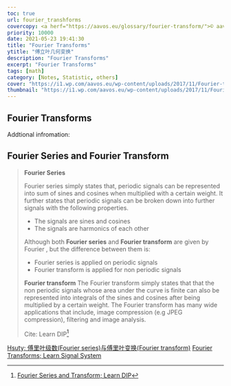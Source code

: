 ```yaml
---
toc: true
url: fourier_transhforms
covercopy: <a herf="https://aavos.eu/glossary/fourier-transform/">© aavos.eu</a>
priority: 10000
date: 2021-05-23 19:41:30
title: "Fourier Transforms"
ytitle: "傅立叶几何变换"
description: "Fourier Transforms"
excerpt: "Fourier Transforms"
tags: [math]
category: [Notes, Statistic, others]
cover: "https://i1.wp.com/aavos.eu/wp-content/uploads/2017/11/Fourier-transform.gif?fit=900%2C522&ssl=1"
thumbnail: "https://i1.wp.com/aavos.eu/wp-content/uploads/2017/11/Fourier-transform.gif?fit=900%2C522&ssl=1"
---
```


## Fourier Transforms
Addtional infromation:


## Fourier Series and Fourier Transform
> **Fourier Series**
>
> Fourier series simply states that, periodic signals can be represented into sum of sines and cosines when multiplied with a certain weight. It further states that periodic signals can be broken down into further signals with the following properties.
> - The signals are sines and cosines
> - The signals are harmonics of each other
>
>Although both **Fourier series** and **Fourier transform** are given by Fourier , but the difference between them is:
>  - Fourier series is applied on periodic signals
>  - Fourier transform is applied for non periodic signals
>
> **Fourier transform**
> The Fourier transform simply states that that the non periodic signals whose area under the curve is finite can also be represented into integrals of the sines and cosines after being multiplied by a certain weight.
> The Fourier transform has many wide applications that include, image compression (e.g JPEG compression), filtering and image analysis.
>
> Cite: Learn DIP[^Learn_DIP]










[Hsuty; 傅里叶级数(Fourier series)与傅里叶变换(Fourier transform)](https://zhuanlan.zhihu.com/p/138531346)
[Fourier Transforms; Learn Signal System](https://www.tutorialspoint.com/signals_and_systems/fourier_transforms.htm)


[^Learn_DIP]: [Fourier Series and Transform; Learn DIP](https://www.tutorialspoint.com/dip/fourier_series_and_transform.htm)
